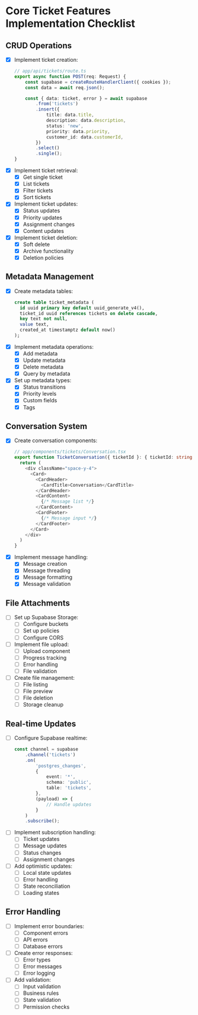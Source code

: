 # Core Ticket Features Implementation Checklist

## CRUD Operations

- [x] Implement ticket creation:
    ```typescript
    // app/api/tickets/route.ts
    export async function POST(req: Request) {
    	const supabase = createRouteHandlerClient({ cookies });
    	const data = await req.json();

    	const { data: ticket, error } = await supabase
    		.from('tickets')
    		.insert({
    			title: data.title,
    			description: data.description,
    			status: 'new',
    			priority: data.priority,
    			customer_id: data.customerId,
    		})
    		.select()
    		.single();
    }
    ```
- [x] Implement ticket retrieval:
    - [x] Get single ticket
    - [x] List tickets
    - [x] Filter tickets
    - [x] Sort tickets
- [x] Implement ticket updates:
    - [x] Status updates
    - [x] Priority updates
    - [x] Assignment changes
    - [x] Content updates
- [x] Implement ticket deletion:
    - [x] Soft delete
    - [x] Archive functionality
    - [x] Deletion policies

## Metadata Management

- [x] Create metadata tables:
    ```sql
    create table ticket_metadata (
      id uuid primary key default uuid_generate_v4(),
      ticket_id uuid references tickets on delete cascade,
      key text not null,
      value text,
      created_at timestamptz default now()
    );
    ```
- [x] Implement metadata operations:
    - [x] Add metadata
    - [x] Update metadata
    - [x] Delete metadata
    - [x] Query by metadata
- [x] Set up metadata types:
    - [x] Status transitions
    - [x] Priority levels
    - [x] Custom fields
    - [x] Tags

## Conversation System

- [x] Create conversation components:
    ```typescript
    // app/components/tickets/Conversation.tsx
    export function TicketConversation({ ticketId }: { ticketId: string }) {
      return (
        <div className="space-y-4">
          <Card>
            <CardHeader>
              <CardTitle>Conversation</CardTitle>
            </CardHeader>
            <CardContent>
              {/* Message list */}
            </CardContent>
            <CardFooter>
              {/* Message input */}
            </CardFooter>
          </Card>
        </div>
      )
    }
    ```
- [x] Implement message handling:
    - [x] Message creation
    - [x] Message threading
    - [x] Message formatting
    - [x] Message validation

## File Attachments

- [ ] Set up Supabase Storage:
    - [ ] Configure buckets
    - [ ] Set up policies
    - [ ] Configure CORS
- [ ] Implement file upload:
    - [ ] Upload component
    - [ ] Progress tracking
    - [ ] Error handling
    - [ ] File validation
- [ ] Create file management:
    - [ ] File listing
    - [ ] File preview
    - [ ] File deletion
    - [ ] Storage cleanup

## Real-time Updates

- [ ] Configure Supabase realtime:
    ```typescript
    const channel = supabase
    	.channel('tickets')
    	.on(
    		'postgres_changes',
    		{
    			event: '*',
    			schema: 'public',
    			table: 'tickets',
    		},
    		(payload) => {
    			// Handle updates
    		}
    	)
    	.subscribe();
    ```
- [ ] Implement subscription handling:
    - [ ] Ticket updates
    - [ ] Message updates
    - [ ] Status changes
    - [ ] Assignment changes
- [ ] Add optimistic updates:
    - [ ] Local state updates
    - [ ] Error handling
    - [ ] State reconciliation
    - [ ] Loading states

## Error Handling

- [ ] Implement error boundaries:
    - [ ] Component errors
    - [ ] API errors
    - [ ] Database errors
- [ ] Create error responses:
    - [ ] Error types
    - [ ] Error messages
    - [ ] Error logging
- [ ] Add validation:
    - [ ] Input validation
    - [ ] Business rules
    - [ ] State validation
    - [ ] Permission checks
